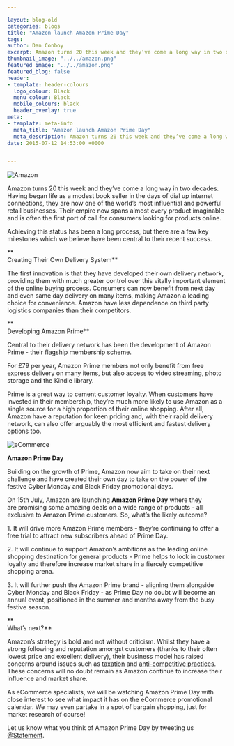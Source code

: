 ```yaml
--- 

layout: blog-old
categories: blogs
title: "Amazon launch Amazon Prime Day"
tags:
author: Dan Conboy
excerpt: Amazon turns 20 this week and they’ve come a long way in two decades. To celebrate their birthday, they're also launching a new promotional day - Amazon Prime Day - to run alongside the festive Cyber Monday and Black Friday. We discuss Amazon's story so far and the possible impact of this new addition to the eCommerce promotional calendar.
thumbnail_image: "../../amazon.png"
featured_image: "../../amazon.png"
featured_blog: false
header:
- template: header-colours
  logo_colour: Black
  menu_colour: Black
  mobile_colours: black
  header_overlay: true
meta:
- template: meta-info
  meta_title: "Amazon launch Amazon Prime Day"
  meta_description: ​Amazon turns 20 this week and they’ve come a long way in two decades. To celebrate their birthday, they're also launching a new promotional day - Amazon Prime Day - to run alongside the festive Cyber Monday and Black Friday. We discuss Amazon's story so far and the possible impact of this new addition to the eCommerce promotional calendar.
date: 2015-07-12 14:53:00 +0000


--- 
```

![Amazon](../../amazon.png)

Amazon turns 20 this week and they’ve come a long way in two decades. Having began life as a modest book seller in the days of dial up internet connections, they are now one of the world’s most influential and powerful retail businesses. Their empire now spans almost every product imaginable and is often the first port of call for consumers looking for products online.

Achieving this status has been a long process, but there are a few key milestones which we believe have been central to their recent success.

**  
Creating Their Own Delivery System**

The first innovation is that they have developed their own delivery network, providing them with much greater control over this vitally important element of the online buying process. Consumers can now benefit from next day and even same day delivery on many items, making Amazon a leading choice for convenience. Amazon have less dependence on third party logistics companies than their competitors.

**  
Developing Amazon Prime**

Central to their delivery network has been the development of Amazon Prime - their flagship membership scheme. 

For £79 per year, Amazon Prime members not only benefit from free express delivery on many items, but also access to video streaming, photo storage and the Kindle library. 

Prime is a great way to cement customer loyalty. When customers have invested in their membership, they’re much more likely to use Amazon as a single source for a high proportion of their online shopping. After all, Amazon have a reputation for keen pricing and, with their rapid delivery network, can also offer arguably the most efficient and fastest delivery options too.

![eCommerce](../../ecommerce.jpg)

**Amazon Prime Day**

Building on the growth of Prime, Amazon now aim to take on their next challenge and have created their own day to take on the power of the festive Cyber Monday and Black Friday promotional days.  
  
On 15th July, Amazon are launching **Amazon Prime Day** where they are promising some amazing deals on a wide range of products - all exclusive to Amazon Prime customers. So, what’s the likely outcome?

1\. It will drive more Amazon Prime members - they’re continuing to offer a free trial to attract new subscribers ahead of Prime Day.

2\. It will continue to support Amazon’s ambitions as the leading online shopping destination for general products - Prime helps to lock in customer loyalty and therefore increase market share in a fiercely competitive shopping arena.

3\. It will further push the Amazon Prime brand - aligning them alongside Cyber Monday and Black Friday - as Prime Day no doubt will become an annual event, positioned in the summer and months away from the busy festive season.

**  
What’s next?**

Amazon’s strategy is bold and not without criticism. Whilst they have a strong following and reputation amongst customers (thanks to their often lowest price and excellent delivery), their business model has raised concerns around issues such as [taxation](https://www.theguardian.com/technology/2015/jun/24/amazons-uk-business-paid-119m-tax-last-year) and [anti-competitive practices](https://www.gov.uk/cma-cases/amazon-online-retailer-investigation-into-anti-competitive-practices). These concerns will no doubt remain as Amazon continue to increase their influence and market share.

As eCommerce specialists, we will be watching Amazon Prime Day with close interest to see what impact it has on the eCommerce promotional calendar. We may even partake in a spot of bargain shopping, just for market research of course!  
  
Let us know what you think of Amazon Prime Day by tweeting us [@Statement](https://twitter.com/Statement).